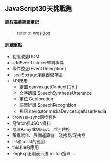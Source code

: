 ## JavaScript30天挑戰題

#### 課程臨摹練習筆記
> refer to [Wes Bos](https://javascript30.com)

#### 訓練重點
  - 動態改變DOM
  - addEventListener監聽事件
  - 事件委派(Event Delegation)
  - localStorage瀏覽器儲存區
  - API應用
    - 繪圖 canvas.getContext('2d')
    - 文字朗讀 SpeechSynthesisUtterance
    - 定位 Geolocation
    - 語音辨識 SpeechRecognition
    - 視訊 navigator.mediaDevices.getUserMedia
  - browser-sync同步套件
  - 用fetch抓JSON資料
  - 處理Array或Object、型別轉換
  - 解構賦值、展開運算符、淺拷貝/深拷貝
  - let和const的應用
  - this和e的應用
  - RegExp正則表示法.match搜尋
   ...